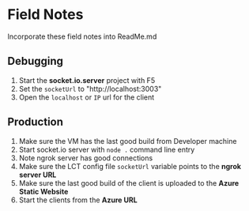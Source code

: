 # Field Notes

Incorporate these field notes into ReadMe.md

## Debugging

1. Start the **socket.io.server** project with F5
2. Set the `socketUrl` to "http://localhost:3003"
3. Open the `localhost` or `IP` url for the client

## Production

1.  Make sure the VM has the last good build from Developer machine
2.  Start socket.io server with `node .` command line entry
3.  Note ngrok server has good connections
4.  Make sure the LCT config file `socketUrl` variable points to the **ngrok server URL**
5.  Make sure the last good build of the client is uploaded to the **Azure Static Website**
6.  Start the clients from the **Azure URL**
